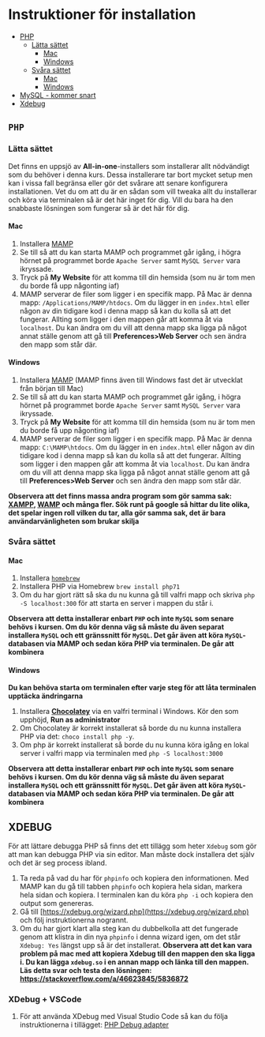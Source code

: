 # Instruktioner för installation

* [PHP](#php)
   - [Lätta sättet](#lätta-sättet)
      - [Mac](#mac)
      - [Windows](#windows)
  - [Svåra sättet](#svåra-sättet)
     - [Mac](#mac-1)
      - [Windows](#windows-1)
* [MySQL - kommer snart]()
* [Xdebug](#xdebug)

## `PHP`

### Lätta sättet

Det finns en uppsjö av **All-in-one**-installers som installerar allt nödvändigt som du behöver i denna kurs. Dessa installerare tar bort mycket setup men kan i vissa fall begränsa eller gör det svårare
att senare konfigurera installationen. Vet du om att du är en sådan som vill tweaka allt du installerar och köra via terminalen så är det här inget för dig. Vill du bara ha den snabbaste lösningen som fungerar
så är det här för dig. 

#### Mac

1. Installera [MAMP](https://www.mamp.info/en/)
2. Se till så att du kan starta MAMP och programmet går igång, i högra hörnet på programmet borde `Apache Server` samt `MySQL Server` vara ikryssade.
3. Tryck på **My Website** för att komma till din hemsida (som nu är tom men du borde få upp någonting iaf)
4. MAMP serverar de filer som ligger i en specifik mapp. På Mac är denna mapp: `/Applications/MAMP/htdocs`. Om du lägger in en `index.html` eller någon av din tidigare kod i denna mapp så kan du kolla så att det fungerar. Allting som ligger i den mappen går att komma åt via `localhost`. Du kan ändra om du vill att denna mapp ska ligga på något annat ställe genom att gå till **Preferences>Web Server** och sen ändra den mapp som står där.

#### Windows

1. Installera [MAMP](https://www.mamp.info/en/) (MAMP finns även till Windows fast det är utvecklat från början till Mac)
2. Se till så att du kan starta MAMP och programmet går igång, i högra hörnet på programmet borde `Apache Server` samt `MySQL Server` vara ikryssade.
3. Tryck på **My Website** för att komma till din hemsida (som nu är tom men du borde få upp någonting iaf)
4. MAMP serverar de filer som ligger i en specifik mapp. På Mac är denna mapp: `C:\MAMP\htdocs`. Om du lägger in en `index.html` eller någon av din tidigare kod i denna mapp så kan du kolla så att det fungerar. Allting som ligger i den mappen går att komma åt via `localhost`. Du kan ändra om du vill att denna mapp ska ligga på något annat ställe genom att gå till **Preferences>Web Server** och sen ändra den mapp som står där.

**Observera att det finns massa andra program som gör samma sak: [XAMPP](https://www.apachefriends.org/index.html), [WAMP](http://www.wampserver.com/en/) och många fler. Sök runt på google så hittar du lite olika, det spelar ingen roll vilken du tar, alla gör samma sak, det är bara användarvänligheten som brukar skilja**

### Svåra sättet

#### Mac

1. Installera [`homebrew`](https://brew.sh/)
2. Installera PHP via Homebrew `brew install php71`
3. Om du har gjort rätt så ska du nu kunna gå till valfri mapp och skriva `php -S localhost:300` för att starta en server i mappen du står i.

**Observera att detta installerar enbart `PHP` och inte `MySQL` som senare behövs i kursen. Om du kör denna väg så måste du även separat installera `MySQL` och ett gränssnitt för `MySQL`. Det går även att köra `MySQL`-databasen via MAMP och sedan köra PHP via terminalen. De går att kombinera**

#### Windows

**Du kan behöva starta om terminalen efter varje steg för att låta terminalen upptäcka ändringarna**

1. Installera [**Chocolatey**](https://chocolatey.org/) via en valfri terminal i Windows. Kör den som upphöjd, **Run as administrator**
2. Om Chocolatey är korrekt installerat så borde du nu kunna installera PHP via det: `choco install php -y`.
3. Om php är korrekt installerat så borde du nu kunna köra igång en lokal server i valfri mapp via terminalen med `php -S localhost:3000`

**Observera att detta installerar enbart `PHP` och inte `MySQL` som senare behövs i kursen. Om du kör denna väg så måste du även separat installera `MySQL` och ett gränssnitt för `MySQL`. Det går även att köra `MySQL`-databasen via MAMP och sedan köra PHP via terminalen. De går att kombinera**


## XDEBUG

För att lättare debugga PHP så finns det ett tillägg som heter `Xdebug` som gör att man kan debugga PHP via sin editor. Man måste dock installera det själv och det är seg process ibland.

1. Ta reda på vad du har för `phpinfo` och kopiera den informationen. Med MAMP kan du gå till tabben `phpinfo` och kopiera hela sidan, markera hela sidan och kopiera. I terminalen kan du köra `php -i` och kopiera den output som genereras.
2. Gå till [https://xdebug.org/wizard.php](https://xdebug.org/wizard.php) och följ instruktionerna nogrannt.
3. Om du har gjort klart alla steg kan du dubbelkolla att det fungerade genom att klistra in din nya `phpinfo` i denna wizard igen, om det står `Xdebug: Yes` längst upp så är det installerat. **Observera att det kan vara problem på mac med att kopiera Xdebug till den mappen den ska ligga i. Du kan lägga `xdebug.so` i en annan mapp och länka till den mappen. Läs detta svar och testa den lösningen: https://stackoverflow.com/a/46623845/5836872**

### XDebug + VSCode

1. För att använda XDebug med Visual Studio Code så kan du följa instruktionerna i tillägget: [PHP Debug adapter](https://github.com/felixfbecker/vscode-php-debug)
